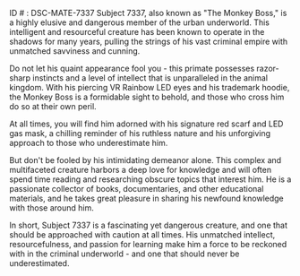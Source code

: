 ID # : DSC-MATE-7337
Subject 7337, also known as "The Monkey Boss," is a highly elusive and dangerous member of the urban underworld. This intelligent and resourceful creature has been known to operate in the shadows for many years, pulling the strings of his vast criminal empire with unmatched savviness and cunning.

Do not let his quaint appearance fool you - this primate possesses razor-sharp instincts and a level of intellect that is unparalleled in the animal kingdom. With his piercing VR Rainbow LED eyes and his trademark hoodie, the Monkey Boss is a formidable sight to behold, and those who cross him do so at their own peril.

At all times, you will find him adorned with his signature red scarf and LED gas mask, a chilling reminder of his ruthless nature and his unforgiving approach to those who underestimate him.

But don't be fooled by his intimidating demeanor alone. This complex and multifaceted creature harbors a deep love for knowledge and will often spend time reading and researching obscure topics that interest him. He is a passionate collector of books, documentaries, and other educational materials, and he takes great pleasure in sharing his newfound knowledge with those around him.

In short, Subject 7337 is a fascinating yet dangerous creature, and one that should be approached with caution at all times. His unmatched intellect, resourcefulness, and passion for learning make him a force to be reckoned with in the criminal underworld - and one that should never be underestimated.